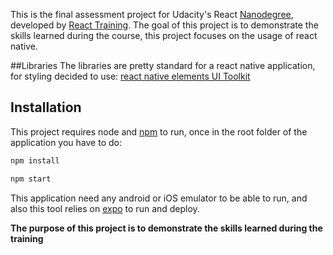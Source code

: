 This is the final assessment project for Udacity's React [Nanodegree](https://www.udacity.com/course/react-nanodegree--nd019), developed by [React Training](https://reacttraining.com). The goal of this project is to demonstrate the skills learned during the course, this project focuses on the usage of react native.

##Libraries
The libraries are pretty standard for a react native application, for styling decided to use:
[react native elements UI Toolkit](https://react-native-training.github.io/)

## Installation

This project requires node and [npm](https://www.npmjs.com/) to run, once in the root folder of the application you have to do:

```sh
npm install
```

```sh
npm start
```

This application need any android or iOS emulator to be able to run,
and also this tool relies on [expo](https://expo.io/) to run and deploy.


**The purpose of this project is to demonstrate the skills learned during the training**
